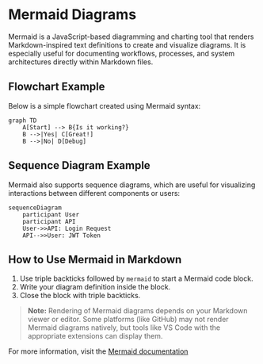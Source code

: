 # Mermaid Diagrams

Mermaid is a JavaScript-based diagramming and charting tool that renders Markdown-inspired text definitions to create and visualize diagrams. It is especially useful for documenting workflows, processes, and system architectures directly within Markdown files.

## Flowchart Example

Below is a simple flowchart created using Mermaid syntax:

```mermaid
graph TD
    A[Start] --> B{Is it working?}
    B -->|Yes| C[Great!]
    B -->|No| D[Debug]
```

## Sequence Diagram Example

Mermaid also supports sequence diagrams, which are useful for visualizing interactions between different components or users:

```mermaid
sequenceDiagram
    participant User
    participant API
    User->>API: Login Request
    API-->>User: JWT Token
```

## How to Use Mermaid in Markdown

1. Use triple backticks followed by `mermaid` to start a Mermaid code block.
2. Write your diagram definition inside the block.
3. Close the block with triple backticks.

> **Note:** Rendering of Mermaid diagrams depends on your Markdown viewer or editor. Some platforms (like GitHub) may not render Mermaid diagrams natively, but tools like VS Code with the appropriate extensions can display them.

For more information, visit the [Mermaid documentation](https://mermaid-js.github.io/mermaid/#/)